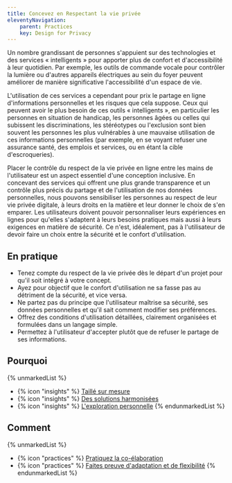 ```yaml
---
title: Concevez en Respectant la vie privée
eleventyNavigation:
    parent: Practices
    key: Design for Privacy
---
```


Un nombre grandissant de personnes s'appuient sur des technologies et des services « intelligents » pour apporter plus
de confort et d'accessibilité à leur quotidien. Par exemple, les outils de commande vocale pour contrôler la lumière ou
d'autres appareils électriques au sein du foyer peuvent améliorer de manière significative l'accessibilité d'un espace
de vie.

L'utilisation de ces services a cependant pour prix le partage en ligne d'informations personnelles et les risques que
cela suppose. Ceux qui peuvent avoir le plus besoin de ces outils « intelligents », en particulier les personnes en
situation de handicap, les personnes âgées ou celles qui subissent les discriminations, les stéréotypes ou l'exclusion
sont bien souvent les personnes les plus vulnérables à une mauvaise utilisation de ces informations personnelles (par
exemple, en se voyant refuser une assurance santé, des emplois et services, ou en étant la cible d'escroqueries).

Placer le contrôle du respect de la vie privée en ligne entre les mains de l'utilisateur est un aspect essentiel d'une
conception inclusive. En concevant des services qui offrent une plus grande transparence et un contrôle plus précis du
partage et de l'utilisation de nos données personnelles, nous pouvons sensibiliser les personnes au respect de leur vie
privée digitale, à leurs droits en la matière et leur donner le choix de s'en emparer. Les utilisateurs doivent pouvoir
personnaliser leurs expériences en lignes pour qu'elles s'adaptent à leurs besoins pratiques mais aussi à leurs
exigences en matière de sécurité. Ce n'est, idéalement, pas à l'utilisateur de devoir faire un choix entre la sécurité
et le confort d'utilisation.

## En pratique

* Tenez compte du respect de la vie privée dès le départ d'un projet pour qu'il soit intégré à votre concept.
* Ayez pour objectif que le confort d'utilisation ne sa fasse pas au détriment de la sécurité, et vice versa.
* Ne partez pas du principe que l'utilisateur maîtrise sa sécurité, ses données personnelles et qu'il sait comment
  modifier ses préférences.
* Offrez des conditions d'utilisation détaillées, clairement organisées et formulées dans un langage simple.
* Permettez à l'utilisateur d'accepter plutôt que de refuser le partage de ses informations.

## Pourquoi

{% unmarkedList %}
* {% icon "insights" %} [Taillé sur mesure](../../perspectives/taille-sur-mesure/)
* {% icon "insights" %} [Des solutions harmonisées](../../perspectives/des-solutions-harmonisees/)
* {% icon "insights" %} [L'exploration personnelle](../../perspectives/lexploration-personnelle/)
{% endunmarkedList %}

## Comment

{% unmarkedList %}
* {% icon "practices" %} [Pratiquez la co-élaboration](../../pratiques/pratiquez-la-co-elaboration/)
* {% icon "practices" %} [Faites preuve d'adaptation et de flexibilité](../../pratiques/faites-preuve-dadaptation-et-de-flexibilite/)
{% endunmarkedList %}
